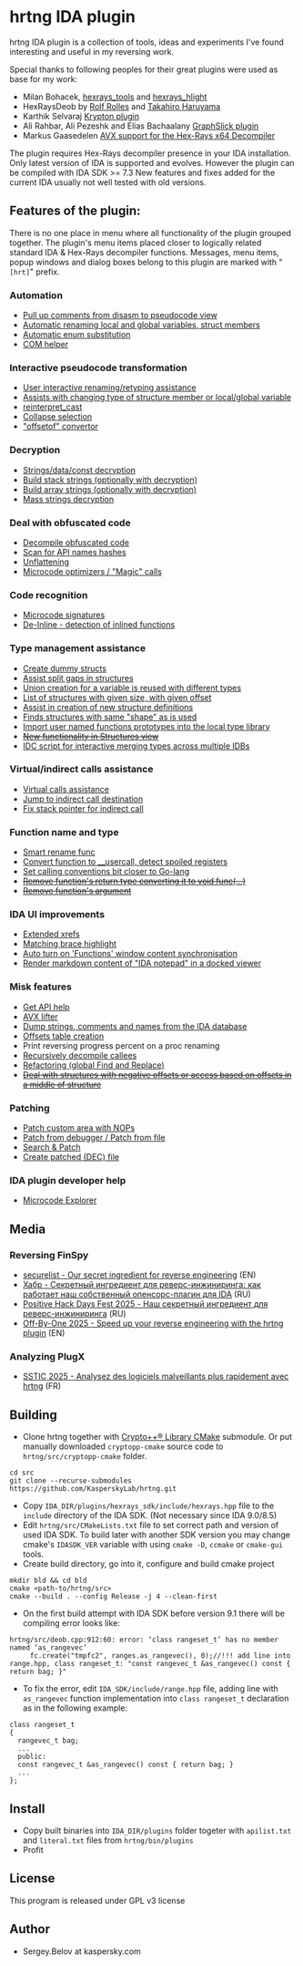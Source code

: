 # hrtng IDA plugin
hrtng IDA plugin is a collection of tools, ideas and experiments I've found interesting and useful in my reversing work.

Special thanks to following peoples for their great plugins were used as base for my work:
  * Milan Bohacek, [hexrays_tools](https://github.com/nihilus/hexrays_tools) and [hexrays_hlight](https://hex-rays.com/contests_details/contest2016/hexlight/hexrays_hlight.py)
  * HexRaysDeob by [Rolf Rolles](https://hex-rays.com/blog/hex-rays-microcode-api-vs-obfuscating-compiler) and [Takahiro Haruyama](https://blogs.vmware.com/security/2019/02/defeating-compiler-level-obfuscations-used-in-apt10-malware.html)
  * Karthik Selvaraj [Krypton plugin](https://www.hex-rays.com/contests/2012/Krypton_2012_Hex-Rays_Contest.zip) 
  * Ali Rahbar, Ali Pezeshk and Elias Bachaalany [GraphSlick plugin](https://github.com/lallousx86/GraphSlick)
  * Markus Gaasedelen [AVX support for the Hex-Rays x64 Decompiler](https://github.com/gaasedelen/microavx)

The plugin requires Hex-Rays decompiler presence in your IDA installation.  
Only latest version of IDA is supported and evolves. However the plugin can be compiled with IDA SDK >= 7.3
New features and fixes added for the current IDA usually not well tested with old versions.

## Features of the plugin:
There is no one place in menu where all functionality of the plugin grouped together.
The plugin's menu items placed closer to logically related standard IDA & Hex-Rays decompiler functions.
Messages, menu items, popup windows and dialog boxes belong to this plugin are marked with "`[hrt]`" prefix.

### Automation
  * [Pull up comments from disasm to pseudocode view](doc/pull-cmt.md)
  * [Automatic renaming local and global variables, struct members](doc/var-auto-rename.md)
  * [Automatic enum substitution](doc/enum.md)
  * [COM helper](doc/com-helper.md)

### Interactive pseudocode transformation
  * [User interactive renaming/retyping assistance](doc/rename-recast.md)
  * [Assists with changing type of structure member or local/global variable](doc/recast.md)
  * [reinterpret_cast](doc/reicast.md)
  * [Collapse selection](doc/collapse.md)
  * ["offsetof" convertor](doc/offsetof.md)

### Decryption
  * [Strings/data/const decryption](doc/decr.md)
  * [Build stack strings (optionally with decryption)](doc/stk-str.md)
  * [Build array strings (optionally with decryption)](doc/arr-str.md)
  * [Mass strings decryption](doc/appcall.md)

### Deal with obfuscated code
  * [Decompile obfuscated code](doc/deob.md)
  * [Scan for API names hashes](doc/api-hashes.md)
  * [Unflattening](doc/unflat.md)
  * [Microcode optimizers / "Magic" calls](doc/opt.md)

### Code recognition
  * [Microcode signatures](doc/msig.md)
  * [De-Inline - detection of inlined functions](doc/deinline.md)

### Type management assistance
  * [Create dummy structs](doc/cr_struc.md)
  * [Assist split gaps in structures](doc/struct-gaps.md)
  * [Union creation for a variable is reused with different types](doc/var-reuse.md)
  * [List of structures with given size, with given offset](doc/struct-sz-off.md)
  * [Assist in creation of new structure definitions](doc/struct-bld.md)
  * [Finds structures with same "shape" as is used](doc/struct-shape.md)
  * [Import user named functions prototypes into the local type library](doc/import_unf_types.md)
  * [~~New functionality in Structures view~~](doc/ex-unp-struc.md)
  * [IDC script for interactive merging types across multiple IDBs](bin/idc/merge_types.idc)

### Virtual/indirect calls assistance
  * [Virtual calls assistance](doc/virtual-calls.md)
  * [Jump to indirect call destination](doc/ijmp.md)
  * [Fix stack pointer for indirect call](doc/fix-stack.md)
 
### Function name and type
  * [Smart rename func](doc/rename-func.md)
  * [Convert function to __usercall, detect spoiled registers](doc/usercall.md)
  * [Set calling conventions bit closer to Go-lang](doc/golang.md)
  * [~~Remove function's return type converting it to void func(...)~~](doc/remove-ret-type.md)
  * [~~Remove function's argument~~](doc/remove-arg.md)

### IDA UI improvements
  * [Extended xrefs](doc/xrefs_ex.md)
  * [Matching brace highlight](doc/brace.md)
  * [Auto turn on 'Functions' window content synchronisation](doc/func-sync.md)
  * [Render markdown content of "IDA notepad" in a docked viewer](bin/plugins/notepad-md.py)

### Misk features
  * [Get API help](doc/zeal-api-help.md)
  * [AVX lifter](doc/avx.md)
  * [Dump strings, comments and names from the IDA database](doc/dump-strings.md)
  * [Offsets table creation](doc/offsets-tbl.md)
  * Print reversing progress percent on a proc renaming
  * [Recursively decompile callees](doc/recur-decomp.md)
  * [Refactoring (global Find and Replace)](doc/refactoring.md)
  * [~~Deal with structures with negative offsets or access based on offsets in a middle of structure~~](doc/neg-offs.md)

### Patching
  * [Patch custom area with NOPs](doc/patch-nops.md)
  * [Patch from debugger / Patch from file](doc/patch-dbg.md)
  * [Search & Patch](doc/search-n-patch.md)
  * [Create patched (DEC) file](doc/create_dec.md)

### IDA plugin developer help
  * [Microcode Explorer](doc/mcode-expl.md)

## Media
### Reversing FinSpy
  * [securelist - Our secret ingredient for reverse engineering](https://securelist.com/hrtng-ida-pro-plugin/114780/) (EN)
  * [Хабр - Cекретный ингредиент для реверс-инжиниринга: как работает наш собственный опенсорс-плагин для IDA](https://habr.com/ru/companies/kaspersky/articles/865394/) (RU)
  * [Positive Hack Days Fest 2025 - Наш секретный ингредиент для реверс-инжиниринга](https://www.youtube.com/watch?v=Yxkg2zD7Ggw) (RU)
  * [Off-By-One 2025 - Speed up your reverse engineering with the hrtng plugin](https://www.youtube.com/watch?v=846wdb06k2g) (EN)
### Analyzing PlugX  
  * [SSTIC 2025 - Analysez des logiciels malveillants plus rapidement avec hrtng](https://www.sstic.org/2025/presentation/analysez_des_logiciels_malveillants_plus_rapidement_avec_hrtng/) (FR)

## Building

 * Clone hrtng together with [Crypto++® Library CMake](https://github.com/abdes/cryptopp-cmake) submodule. Or put manually downloaded `cryptopp-cmake` source code to `hrtng/src/cryptopp-cmake` folder.
 
```
cd src
git clone --recurse-submodules https://github.com/KasperskyLab/hrtng.git
```

 * Copy `IDA_DIR/plugins/hexrays_sdk/include/hexrays.hpp` file to the `include` directory of the IDA SDK. (Not necessary since IDA 9.0/8.5)
 * Edit `hrtng/src/CMakeLists.txt` file to set correct path and version of used IDA SDK. To build later with another SDK version you may change cmake's `IDASDK_VER` variable with using `cmake -D`, `ccmake` or `cmake-gui` tools.
 * Create build directory, go into it, configure and build cmake project
```
mkdir bld && cd bld
cmake <path-to/hrtng/src>
cmake --build . --config Release -j 4 --clean-first
```

 * On the first build attempt with IDA SDK before version 9.1 there will be compiling error looks like:

```
hrtng/src/deob.cpp:912:60: error: ‘class rangeset_t’ has no member named ‘as_rangevec’
     fc.create("tmpfc2", ranges.as_rangevec(), 0);//!!! add line into range.hpp, class rangeset_t: "const rangevec_t &as_rangevec() const { return bag; }"
```

 * To fix the error, edit `IDA_SDK/include/range.hpp` file, adding line with `as_rangevec` function implementation into `class rangeset_t` declaration as in the following example:

```
class rangeset_t
{
  rangevec_t bag;
  ...
  public:
  const rangevec_t &as_rangevec() const { return bag; }
  ...
};
```

## Install
 * Copy built binaries into `IDA_DIR/plugins` folder togeter with `apilist.txt` and `literal.txt` files from `hrtng/bin/plugins`
 * Profit

## License
This program is released under GPL v3 license

## Author
* Sergey.Belov at kaspersky.com

